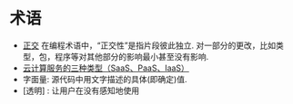 # 术语

- [正交](https://about.sourcegraph.com/go/idiomatic-go)
在编程术语中，“正交性”是指片段彼此独立. 对一部分的更改，比如类型，包，程序等对其他部分的影响最小甚至没有影响.
- [云计算服务的三种类型（SaaS、PaaS、IaaS）](https://community.emc.com/docs/DOC-28729)
- 字面量: 源代码中用文字描述的具体(即确定)值.
- [透明] : 让用户在没有感知地使用